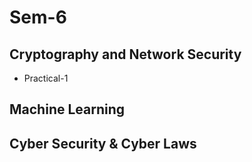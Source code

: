 # Sem-6

Cryptography and Network Security
----------------------------------
- Practical-1

Machine Learning
----------------

Cyber Security & Cyber Laws
----------------------------